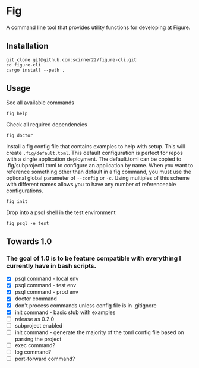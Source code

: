# Fig

A command line tool that provides utility functions for developing at Figure.

## Installation

```
git clone git@github.com:scirner22/figure-cli.git
cd figure-cli
cargo install --path .
```

## Usage

See all available commands

```
fig help
```

Check all required dependencies

```
fig doctor
```

Install a fig config file that contains examples to help with setup. This will create
`.fig/default.toml`. This default configuration is perfect for repos with a single application deployment.
The default.toml can be copied to .fig/subproject1.toml to configure an application by name. When you
want to reference something other than default in a fig command, you must use the optional global
parameter of `--config` or `-c`. Using multiples of this scheme with different names allows you to
have any number of referenceable configurations.

```
fig init
```

Drop into a psql shell in the test environment

```
fig psql -e test
```

## Towards 1.0

### The goal of 1.0 is to be feature compatible with everything I currently have in bash scripts.

- [x] psql command - local env
- [x] psql command - test env
- [x] psql command - prod env
- [x] doctor command
- [x] don't process commands unless config file is in .gitignore
- [x] init command - basic stub with examples
- [ ] release as 0.2.0
- [ ] subproject enabled
- [ ] init command - generate the majority of the toml config file based on parsing the project
- [ ] exec command?
- [ ] log command?
- [ ] port-forward command?
